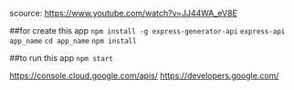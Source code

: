 scource: https://www.youtube.com/watch?v=JJ44WA_eV8E

##for create this app
`npm install -g express-generator-api`
`express-api app_name`
`cd app_name`
`npm install`

##to run this app
`npm start`


https://console.cloud.google.com/apis/
https://developers.google.com/